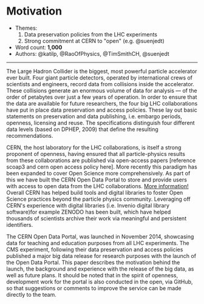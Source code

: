 # Motivation

- Themes:
    1. Data preservation policies from the LHC experiments
    2. Strong commitment at CERN to "open" (e.g. @suenjedt)
- Word count: **1,000**
- Authors: @katilp, @RaoOfPhysics, @TimSmithCH, @suenjedt

---

The Large Hadron Collider is the biggest, most powerful particle accelerator ever built. Four giant particle detectors, operated by international crews of scientists and engineers, record data from collisions inside the accelerator. These collisions generate an enormous volume of data for analysis — of the order of petabytes over just a few years of operation. In order to ensure that the data are available for future researchers, the four big LHC collaborations have put in place data preservation and access policies. These lay out basic statements on preservation and data publishing, i.e. embargo periods, openness, licensing and reuse. The specifications distinguish four different data levels (based on DPHEP, 2009) that define the resulting recommendations. 

CERN, the host laboratory for the LHC collaborations, is itself a strong proponent of openness, having ensured that all particle-physics results from these collaborations are published via open-access papers [reference scoap3 and cern open access policy here]. More recently this paradigm has been expanded to cover Open Science more comprehensively. As part of this we have built the CERN Open Data Portal to store and provide users with access to open data from the LHC collaborations. [More information!](http://home.cern/cern-people/opinion/2014/11/road-open-science)
Overall CERN has helped build tools and digital libraries to foster Open Science practices beyond the particle physics community. Leveraging off CERN's experience with digital libraries (i.e. Invenio digital library software)for example ZENODO has been built, which have helped thousands of scientists archive their work via meaningful and persistent identifiers. 

The CERN Open Data Portal, was launched in November 2014, showcasing data for teaching and education purposes from all LHC experiments. The CMS experiment, following their data preservation and access policies published a major big data release for research purposes with the launch of the Open Data Portal. This paper describes the motivation behind the launch, the background and experience with the release of the big data, as well as future plans. It should be noted that in the spirit of openness, development work for the portal is also conducted in the open, via GitHub, so that suggestions or comments to improve the service can be made directly to the team. 